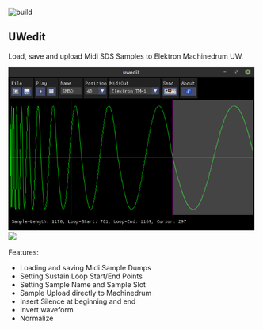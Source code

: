 ![build](https://github.com/eh2k/uwedit/workflows/build/badge.svg)

## UWedit

Load, save and upload Midi SDS Samples to Elektron Machinedrum UW.

<img src="doc/Screenshot_linux.png" height="330"/> <a href="https://www.youtube.com/watch?v=4D9BrBJQetM"><img src="https://img.youtube.com/vi/4D9BrBJQetM/0.jpg" height="330"/></a>


Features:

* Loading and saving Midi Sample Dumps
* Setting Sustain Loop Start/End Points
* Setting Sample Name and Sample Slot
* Sample Upload directly to Machinedrum
* Insert Silence at beginning and end
* Invert waveform
* Normalize

<!--
Screenshots:

<img src='doc/Screenshot_linux.png' border='1' width='400'> 
<img src='doc/screenshot.png' border='1' width='400'> 
<img src='doc/screenshot_osx.png' border='1' width='400'>
-->
